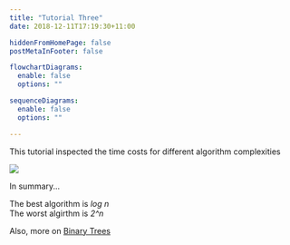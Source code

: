 ```yaml
---
title: "Tutorial Three"
date: 2018-12-11T17:19:30+11:00

hiddenFromHomePage: false
postMetaInFooter: false

flowchartDiagrams:
  enable: false
  options: ""

sequenceDiagrams: 
  enable: false
  options: ""

---
```


This tutorial inspected the time costs for different algorithm complexities

![](/post/algorithmComplexity.png)

In summary...

The best algorithm is _log n_  
The worst algirthm is _2^n_

Also, more on [Binary Trees](../binary-trees)